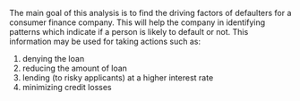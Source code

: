 The main goal of this analysis is to find the driving factors of defaulters for a
consumer finance company.
This will help the company in identifying patterns which indicate if a person is likely
to default or not.
This information may be used for taking actions such as:
1. denying the loan
2. reducing the amount of loan
3. lending (to risky applicants) at a higher interest rate
4. minimizing credit losses
